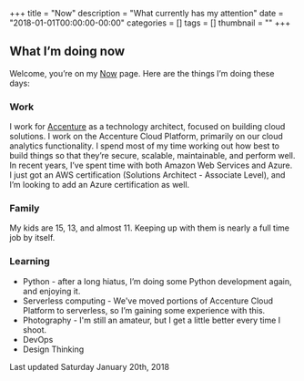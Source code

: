 +++
title = "Now"
description = "What currently has my attention"
date = "2018-01-01T00:00:00-00:00"
categories = []
tags = []
thumbnail = ""
+++

## What I’m doing now

Welcome, you’re on my [Now](https://nownownow.com/about) page. Here are the things I’m doing these days:

### Work

I work for [Accenture](https://accenture.com) as a technology architect, focused on building cloud solutions. I work on the Accenture Cloud Platform, primarily on our cloud analytics functionality. I spend most of my time working out how best to build things so that they’re secure,  scalable, maintainable, and perform well. In recent years, I’ve spent time with both Amazon Web Services and Azure. I just got an  AWS certification (Solutions Architect - Associate Level), and I’m looking to add an Azure certification as well.

### Family

My kids are 15, 13, and almost 11. Keeping up with them is nearly a full time job by itself.

### Learning

* Python - after a long hiatus, I’m doing some Python development again, and enjoying it.
* Serverless computing - We've moved portions of Accenture Cloud Platform to serverless, so I’m gaining some experience with this.
* Photography - I'm still an amateur, but I get a little better every time I shoot.
* DevOps
* Design Thinking

Last updated Saturday January 20th, 2018